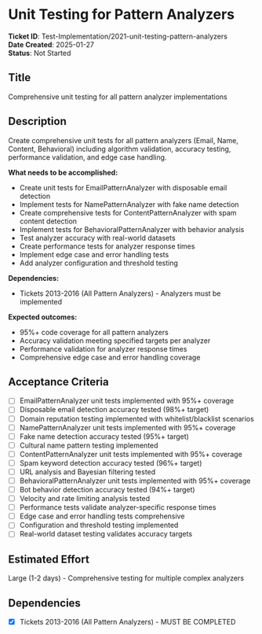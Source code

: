 # Unit Testing for Pattern Analyzers

**Ticket ID**: Test-Implementation/2021-unit-testing-pattern-analyzers  
**Date Created**: 2025-01-27  
**Status**: Not Started

## Title
Comprehensive unit testing for all pattern analyzer implementations

## Description
Create comprehensive unit tests for all pattern analyzers (Email, Name, Content, Behavioral) including algorithm validation, accuracy testing, performance validation, and edge case handling.

**What needs to be accomplished:**
- Create unit tests for EmailPatternAnalyzer with disposable email detection
- Implement tests for NamePatternAnalyzer with fake name detection
- Create comprehensive tests for ContentPatternAnalyzer with spam content detection
- Implement tests for BehavioralPatternAnalyzer with behavior analysis
- Test analyzer accuracy with real-world datasets
- Create performance tests for analyzer response times
- Implement edge case and error handling tests
- Add analyzer configuration and threshold testing

**Dependencies:**
- Tickets 2013-2016 (All Pattern Analyzers) - Analyzers must be implemented

**Expected outcomes:**
- 95%+ code coverage for all pattern analyzers
- Accuracy validation meeting specified targets per analyzer
- Performance validation for analyzer response times
- Comprehensive edge case and error handling coverage

## Acceptance Criteria
- [ ] EmailPatternAnalyzer unit tests implemented with 95%+ coverage
- [ ] Disposable email detection accuracy tested (98%+ target)
- [ ] Domain reputation testing implemented with whitelist/blacklist scenarios
- [ ] NamePatternAnalyzer unit tests implemented with 95%+ coverage
- [ ] Fake name detection accuracy tested (95%+ target)
- [ ] Cultural name pattern testing implemented
- [ ] ContentPatternAnalyzer unit tests implemented with 95%+ coverage
- [ ] Spam keyword detection accuracy tested (96%+ target)
- [ ] URL analysis and Bayesian filtering tested
- [ ] BehavioralPatternAnalyzer unit tests implemented with 95%+ coverage
- [ ] Bot behavior detection accuracy tested (94%+ target)
- [ ] Velocity and rate limiting analysis tested
- [ ] Performance tests validate analyzer-specific response times
- [ ] Edge case and error handling tests comprehensive
- [ ] Configuration and threshold testing implemented
- [ ] Real-world dataset testing validates accuracy targets

## Estimated Effort
Large (1-2 days) - Comprehensive testing for multiple complex analyzers

## Dependencies
- [x] Tickets 2013-2016 (All Pattern Analyzers) - MUST BE COMPLETED